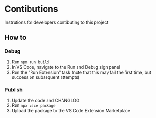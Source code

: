 # Contibutions

Instrutions for developers contibuting to this project

## How to

### Debug

1. Run `npm run build`
1. In VS Code, navigate to the Run and Debug sign panel
1. Run the "Run Extension" task (note that this may fail the first time, but success on subsequent attempts)

### Publish

1. Update the code and CHANGLOG
1. Run `npx vsce package`
1. Upload the package to the VS Code Extension Marketplace
